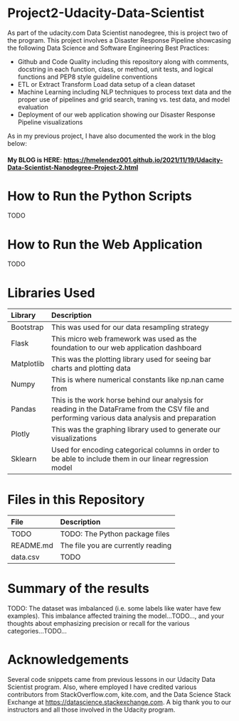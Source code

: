 # Project2-Udacity-Data-Scientist
As part of the udacity.com Data Scientist nanodegree, this is project two of the program. This project involves a Disaster Response Pipeline showcasing the following Data Science and Software Engineering Best Practices:

* Github and Code Quality including this repository along with comments, docstring in each function, class, or method, unit tests, and logical functions and PEP8 style guideline conventions
* ETL or Extract Transform Load data setup of a clean dataset
* Machine Learning including NLP techniques to process text data and the proper use of pipelines and grid search, traning vs. test data, and model evaluation
* Deployment of our web application showing our Disaster Response Pipeline visualizations

As in my previous project, I have also documented the work in the blog below:

#### My BLOG is HERE: https://hmelendez001.github.io/2021/11/19/Udacity-Data-Scientist-Nanodegree-Project-2.html

# How to Run the Python Scripts
TODO

# How to Run the Web Application
TODO

# Libraries Used
| Library | Description |
| :--- | :--- |
| Bootstrap |This was used for our data resampling strategy |
| Flask |This micro web framework was used as the foundation to our web application dashboard |
| Matplotlib |This was the plotting library used for seeing bar charts and plotting data |
| Numpy |This is where numerical constants like np.nan came from|
| Pandas |This is the work horse behind our analysis for reading in the DataFrame from the CSV file and performing various data analysis and preparation |
| Plotly |This was the graphing library used to generate our visualizations |
| Sklearn |Used for encoding categorical columns in order to be able to include them in our linear regression model |

# Files in this Repository
| File | Description |
| :--- | :--- |
| TODO | TODO: The Python package files |
| README.md | The file you are currently reading |
| data.csv | TODO |

# Summary of the results
TODO: The dataset was imbalanced (i.e. some labels like water have few examples). This imbalance affected training the model...TODO..., and your thoughts about emphasizing precision or recall for the various categories...TODO...

# Acknowledgements
Several code snippets came from previous lessons in our Udacity Data Scientist program. Also, where employed I have credited various contributors from StackOverflow.com, kite.com, and the Data Science Stack Exchange at https://datascience.stackexchange.com. A big thank you to our instructors and all those involved in the Udacity program.
